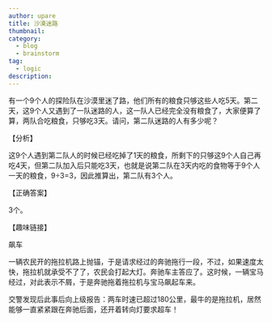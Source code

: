 ```yaml
---
author: upare
title: 沙漠迷路
thumbnail:
category:
  - blog
  - brainstorm
tag:
  - logic
description: 
---
```

有一个9个人的探险队在沙漠里迷了路，他们所有的粮食只够这些人吃5天。第二天，这9个人又遇到了一队迷路的人，这一队人已经完全没有粮食了，大家便算了算，两队合吃粮食，只够吃3天。请问，第二队迷路的人有多少呢？

【分析】

这9个人遇到第二队人的时候已经吃掉了1天的粮食，所剩下的只够这9个人自己再吃4天，但第二队加入后只能吃3天，也就是说第二队在3天内吃的食物等于9个人一天的粮食，9÷3=3，因此推算出，第二队有3个人。

【正确答案】

3个。

【趣味链接】

飙车

一辆农民开的拖拉机路上抛锚，于是请求经过的奔驰拖行一段，不过，如果速度太快，拖拉机就承受不了了，农民会打起大灯。奔驰车主答应了。这时候，一辆宝马经过，对此表示不屑，于是奔驰拖着拖拉机与宝马飙起车来。

交警发现后此事后向上级报告：两车时速已超过180公里，最牛的是拖拉机，居然能够一直紧紧跟在奔驰后面，还开着转向灯要求超车！